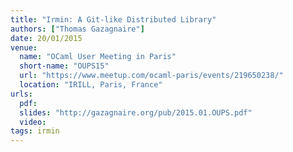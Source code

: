 ```yaml
---
title: "Irmin: A Git-like Distributed Library"
authors: ["Thomas Gazagnaire"]
date: 20/01/2015
venue:
  name: "OCaml User Meeting in Paris"
  short-name: "OUPS15"
  url: "https://www.meetup.com/ocaml-paris/events/219650238/"
  location: "IRILL, Paris, France"
urls:
  pdf:
  slides: "http://gazagnaire.org/pub/2015.01.OUPS.pdf"
  video:
tags: irmin
---
```

